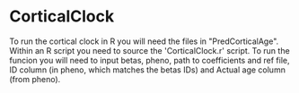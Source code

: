 # CorticalClock
To run the cortical clock in R you will need the files in "PredCorticalAge". Within an R script you need to source the 'CorticalClock.r' script.
To run the funcion you will need to input betas, pheno, path to coefficients and ref file, ID column (in pheno, which matches the betas IDs) and Actual age column (from pheno).
